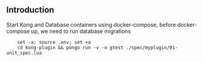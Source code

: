 ## Introduction

Start Kong and Database containers using docker-compose, before docker-compose up, we need to run database migrations

```shell
    set -a; source .env; set +a
    cd kong-plugin && pongo run -v -o gtest ./spec/myplugin/01-unit_spec.lua
```
